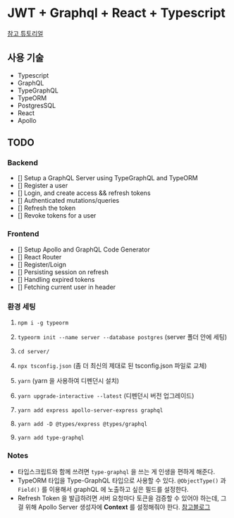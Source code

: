 # JWT + Graphql + React + Typescript

[참고 튜토리얼](https://youtu.be/25GS0MLT8JU)

## 사용 기술
- Typescript
- GraphQL
- TypeGraphQL
- TypeORM
- PostgresSQL
- React
- Apollo

## TODO
### Backend
- [] Setup a GraphQL Server using TypeGraphQL and TypeORM
- [] Register a user
- [] Login, and create access && refresh tokens
- [] Authenticated mutations/queries
- [] Refresh the token
- [] Revoke tokens for a user

### Frontend
- [] Setup Apollo and GraphQL Code Generator
- [] React Router
- [] Register/Loign
- [] Persisting session on refresh
- [] Handling expired tokens
- [] Fetching current user in header

### 환경 세팅
1. `npm i -g typeorm`
2. `typeorm init --name server --database postgres` (server 폴더 안에 세팅)
3. `cd server/`
4. `npx tsconfig.json` (좀 더 최신의 제대로 된 tsconfig.json 파일로 교체)
5. `yarn` (yarn 을 사용하여 디펜던시 설치)
6. `yarn upgrade-interactive --latest` (디펜던시 버전 업그레이드)
7. `yarn add express apollo-server-express graphql`
8. `yarn add -D @types/express @types/graphql`

9. `yarn add type-graphql`

### Notes
- 타입스크립트와 함께 쓰려면 `type-graphql` 을 쓰는 게 인생을 편하게 해준다.
- TypeORM 타입을 Type-GraphQL 타입으로 사용할 수 있다. `@ObjectType()` 과 `Field()` 를 이용해서 graphQL 에 노출하고 싶은 필드를 설정한다.
- Refresh Token 을 발급하려면 서버 요청마다 토큰을 검증할 수 있어야 하는데, 그걸 위해 Apollo Server 생성자에 **Context** 를 설정해줘야 한다. [참고블로그](https://www.daleseo.com/graphql-apollo-server-auth/)